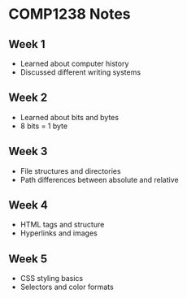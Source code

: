 # COMP1238 Notes

## Week 1
- Learned about computer history
- Discussed different writing systems

## Week 2
- Learned about bits and bytes
- 8 bits = 1 byte

## Week 3
- File structures and directories
- Path differences between absolute and relative

## Week 4
- HTML tags and structure
- Hyperlinks and images

## Week 5
- CSS styling basics
- Selectors and color formats
